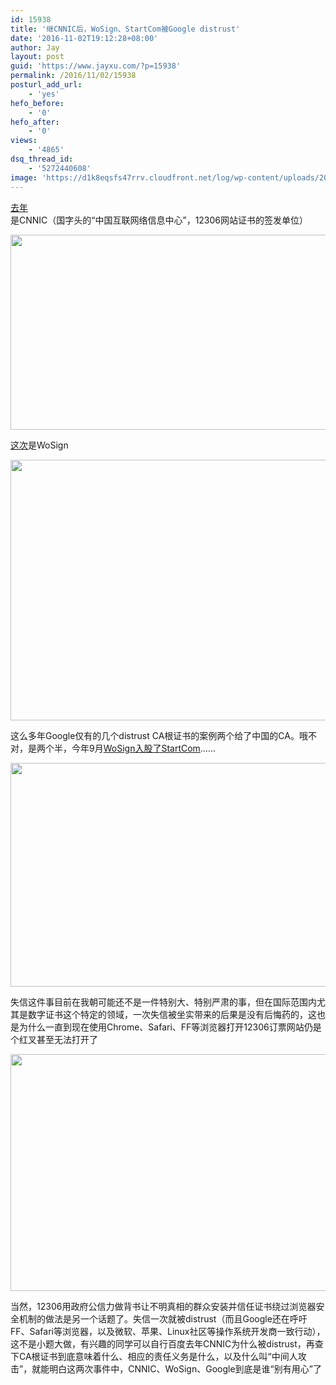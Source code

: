 ```yaml
---
id: 15938
title: '继CNNIC后，WoSign、StartCom被Google distrust'
date: '2016-11-02T19:12:28+08:00'
author: Jay
layout: post
guid: 'https://www.jayxu.com/?p=15938'
permalink: /2016/11/02/15938
posturl_add_url:
    - 'yes'
hefo_before:
    - '0'
hefo_after:
    - '0'
views:
    - '4865'
dsq_thread_id:
    - '5272440608'
image: 'https://d1k8eqsfs47rrv.cloudfront.net/log/wp-content/uploads/2016/11/201512095561449652247953.jpg'
---
```


<a href="https://security.googleblog.com/2015/03/maintaining-digital-certificate-security.html" target="_blank">去年</a>是CNNIC（国字头的“中国互联网络信息中心”，12306网站证书的签发单位）

<a href="http://www.jayxu.com/log/wp-content/uploads/2016/11/WechatIMG121.jpeg"><img class="alignnone size-medium wp-image-15939" src="http://www.jayxu.com/log/wp-content/uploads/2016/11/WechatIMG121-640x312.jpeg" alt="" width="640" height="312" /></a>

<a href="https://security.googleblog.com/2016/10/distrusting-wosign-and-startcom.html?m=1" target="_blank">这次</a>是WoSign

<a href="http://www.jayxu.com/log/wp-content/uploads/2016/11/WechatIMG120.jpeg"><img class="alignnone size-medium wp-image-15942" src="http://www.jayxu.com/log/wp-content/uploads/2016/11/WechatIMG120-640x417.jpeg" alt="" width="640" height="417" /></a>

这么多年Google仅有的几个distrust CA根证书的案例两个给了中国的CA。哦不对，是两个半，今年9月<a href="http://weibo.com/ttarticle/p/show?id=2309404021487999802068#_0" target="_blank">WoSign入股了StartCom</a>……

<a href="http://www.jayxu.com/log/wp-content/uploads/2016/11/WechatIMG122.jpeg"><img class="alignnone size-medium wp-image-15941" src="http://www.jayxu.com/log/wp-content/uploads/2016/11/WechatIMG122-640x358.jpeg" alt="" width="640" height="358" /></a>

失信这件事目前在我朝可能还不是一件特别大、特别严肃的事，但在国际范围内尤其是数字证书这个特定的领域，一次失信被坐实带来的后果是没有后悔药的，这也是为什么一直到现在使用Chrome、Safari、FF等浏览器打开12306订票网站仍是个红叉甚至无法打开了

<a href="http://www.jayxu.com/log/wp-content/uploads/2016/11/WechatIMG123.jpeg"><img class="alignnone size-medium wp-image-15940" src="http://www.jayxu.com/log/wp-content/uploads/2016/11/WechatIMG123-640x379.jpeg" alt="" width="640" height="379" /></a>

当然，12306用政府公信力做背书让不明真相的群众安装并信任证书绕过浏览器安全机制的做法是另一个话题了。失信一次就被distrust（而且Google还在呼吁FF、Safari等浏览器，以及微软、苹果、Linux社区等操作系统开发商一致行动），这不是小题大做，有兴趣的同学可以自行百度去年CNNIC为什么被distrust，再查下CA根证书到底意味着什么、相应的责任义务是什么，以及什么叫“中间人攻击”，就能明白这两次事件中，CNNIC、WoSign、Google到底是谁“别有用心”了